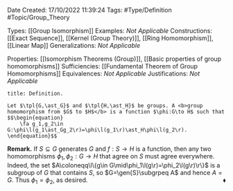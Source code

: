 <div class="topSpace"></div>

Date Created: 17/10/2022 11:39:24
Tags: #Type/Definition #Topic/Group_Theory

Types: [[Group Isomorphism]]
Examples: <i>Not Applicable</i>
Constructions: [[Exact Sequence]], [[Kernel (Group Theory)]], [[Ring Homomorphism]], [[Linear Map]]
Generalizations: <i>Not Applicable</i>

Properties: [[Isomorphism Theorems (Group)]], [[Basic properties of group homomorphisms]]
Sufficiencies: [[Fundamental Theorem of Group Homomorphisms]]
Equivalences: <i>Not Applicable</i>
Justifications: <i>Not Applicable</i>

``` ad-Definition
title: Definition.

Let $\tpl{G,\ast_G}$ and $\tpl{H,\ast_H}$ be groups. A <b>group homomorphism from $G$ to $H$</b> is a function $\phi:G\to H$ such that
$$\begin{equation}
    \fa g_1,g_2\in G:\phi\l(g_1\ast_Gg_2\r)=\phi\l(g_1\r)\ast_H\phi\l(g_2\r).
\end{equation}$$

```

<b>Remark.</b> If $S\subseteq G$ generates $G$ and $f:S\to H$ is a function, then any two homomorphisms $\phi_1,\phi_2:G\to H$ that agree on $S$ must agree everywhere. Indeed, the set $A\coloneqq\l\{g\in G\mid\phi_1\l(g\r)=\phi_2\l(g\r)\r\}$ is a subgroup of $G$ that contains $S$, so $G=\gen{S}\subgrpeq A$ and hence $A=G$. Thus $\phi_1=\phi_2$, as desired.<span style="float:right;">$\blacklozenge$</span>
